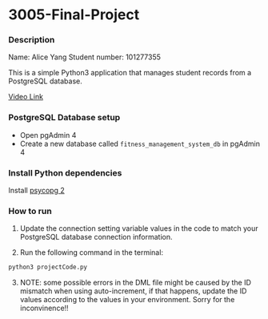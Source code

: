 # 3005-Final-Project

### Description

Name: Alice Yang
Student number: 101277355

This is a simple Python3 application that manages student records from a PostgreSQL database.

[Video Link](https://youtu.be/C8_IFWYZ4TU)

### PostgreSQL Database setup

- Open pgAdmin 4
- Create a new database called `fitness_management_system_db` in pgAdmin 4

### Install Python dependencies

Install [psycopg 2](https://pypi.org/project/psycopg/)


### How to run

1. Update the connection setting variable values in the code to match your PostgreSQL database connection information.

2. Run the following command in the terminal:

```bash
python3 projectCode.py
```

3. NOTE: some possible errors in the DML file might be caused by the ID mismatch when using auto-increment, if that happens, update the ID values according to the values in your environment. Sorry for the inconvinence!!